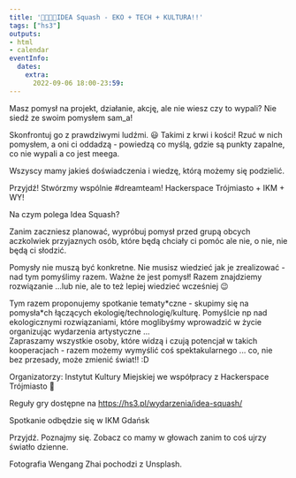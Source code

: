 ```yaml
---
title: '🤔💭💡🎾IDEA Squash - EKO + TECH + KULTURA!!'
tags: ["hs3"]
outputs:
- html
- calendar
eventInfo:
  dates:
    extra:
      2022-09-06 18:00-23:59:
---
```

Masz pomysł na projekt, działanie, akcję, ale nie wiesz czy to wypali? Nie siedź ze swoim pomysłem sam\_a!

 Skonfrontuj go z prawdziwymi ludźmi. 😃 Takimi z krwi i kości! Rzuć w nich pomysłem, a oni ci oddadzą - powiedzą co myślą, gdzie są punkty zapalne, co nie wypali a co jest meega.

 Wszyscy mamy jakieś doświadczenia i wiedzę, którą możemy się podzielić.

 Przyjdź! Stwórzmy wspólnie #dreamteam! Hackerspace Trójmiasto + IKM + WY!

 Na czym polega Idea Squash?

 Zanim zaczniesz planować, wypróbuj pomysł przed grupą obcych aczkolwiek przyjaznych osób, które będą chciały ci pomóc ale nie, o nie, nie będą ci słodzić.

 Pomysły nie muszą być konkretne. Nie musisz wiedzieć jak je zrealizować - nad tym pomyślimy razem. Ważne że jest pomysł! Razem znajdziemy rozwiązanie ...lub nie, ale to też lepiej wiedzieć wcześniej 😉

 Tym razem proponujemy spotkanie tematy\*czne - skupimy się na pomysła\*ch łączących ekologię/technologię/kulturę. Pomyślcie np nad ekologicznymi rozwiązaniami, które moglibyśmy wprowadzić w życie organizując wydarzenia artystyczne ...  
Zapraszamy wszystkie osoby, które widzą i czują potencjał w takich kooperacjach - razem możemy wymyślić coś spektakularnego ... co, nie bez przesady, może zmienić świat!! :D

 Organizatorzy: Instytut Kultury Miejskiej we współpracy z Hackerspace Trójmiasto 🙂

 Reguły gry dostępne na <https://hs3.pl/wydarzenia/idea-squash/>

 Spotkanie odbędzie się w IKM Gdańsk

 Przyjdź. Poznajmy się. Zobacz co mamy w głowach zanim to coś ujrzy światło dzienne.

 Fotografia Wengang Zhai pochodzi z Unsplash.

 
    